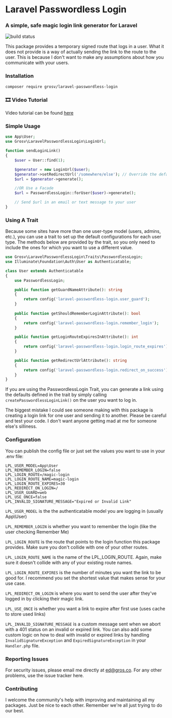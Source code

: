 # Laravel Passwordless Login
### A simple, safe magic login link generator for Laravel
![build status](https://github.com/grosv/laravel-passwordless-login/actions/workflows/test.yml/badge.svg)

This package provides a temporary signed route that logs in a user. What it does not provide is a way of actually sending the link to the route to the user. This is because I don't want to make any assumptions about how you communicate with your users.

### Installation
```shell script
composer require grosv/laravel-passwordless-login
```
### :film_strip: Video Tutorial 
Video tutorial can be found [here](https://youtu.be/EIksYsX05Tg)

### Simple Usage
```php
use App\User;
use Grosv\LaravelPasswordlessLogin\LoginUrl;

function sendLoginLink()
{
    $user = User::find(1);

    $generator = new LoginUrl($user);
    $generator->setRedirectUrl('/somewhere/else'); // Override the default url to redirect to after login
    $url = $generator->generate();

    //OR Use a Facade
    $url = PasswordlessLogin::forUser($user)->generate();

    // Send $url in an email or text message to your user
}
```
### Using A Trait

Because some sites have more than one user-type model (users, admins, etc.), you can use a trait to set up the default configurations for each user type. The methods below are provided by the trait, so you only need to include the ones for which you want to use a different value.

```php
use Grosv\LaravelPasswordlessLogin\Traits\PasswordlessLogin;
use Illuminate\Foundation\Auth\User as Authenticatable;

class User extends Authenticatable
{
    use PasswordlessLogin;

    public function getGuardNameAttribute(): string 
    {
        return config('laravel-passwordless-login.user_guard');
    }
    
    public function getShouldRememberLoginAttribute(): bool
    {
        return config('laravel-passwordless-login.remember_login');
    }

    public function getLoginRouteExpiresInAttribute(): int
    {
        return config('laravel-passwordless-login.login_route_expires');
    }

    public function getRedirectUrlAttribute(): string
    {
        return config('laravel-passwordless-login.redirect_on_success');
    }
}
```
If you are using the PasswordlessLogin Trait, you can generate a link using the defaults defined in the trait by simply calling `createPasswordlessLoginLink()` on the user you want to log in.

The biggest mistake I could see someone making with this package is creating a login link for one user and sending it to another. Please be careful and test your code. I don't want anyone getting mad at me for someone else's silliness. 

### Configuration
You can publish the config file or just set the values you want to use in your .env file:
```dotenv
LPL_USER_MODEL=App\User
LPL_REMEMBER_LOGIN=false
LPL_LOGIN_ROUTE=/magic-login
LPL_LOGIN_ROUTE_NAME=magic-login
LPL_LOGIN_ROUTE_EXPIRES=30
LPL_REDIRECT_ON_LOGIN=/
LPL_USER_GUARD=web
LPL_USE_ONCE=false
LPL_INVALID_SIGNATURE_MESSAGE="Expired or Invalid Link"
```
`LPL_USER_MODEL` is the the authenticatable model you are logging in (usually App\User)

`LPL_REMEMBER_LOGIN` is whether you want to remember the login (like the user checking Remember Me)

`LPL_LOGIN_ROUTE` is the route that points to the login function this package provides. Make sure you don't collide with one of your other routes.

`LPL_LOGIN_ROUTE_NAME` is the name of the LPL_LOGIN_ROUTE. Again, make sure it doesn't collide with any of your existing route names.

`LPL_LOGIN_ROUTE_EXPIRES` is the number of minutes you want the link to be good for. I recommend you set the shortest value that makes sense for your use case.

`LPL_REDIRECT_ON_LOGIN` is where you want to send the user after they've logged in by clicking their magic link.

`LPL_USE_ONCE` is whether you want a link to expire after first use (uses cache to store used links)

`LPL_INVALID_SIGNATURE_MESSAGE` is a custom message sent when we abort with a 401 status on an invalid or expired link. You can also add some custom logic on how to deal with invalid or expired links by handling `InvalidSignatureException` and `ExpiredSignatureException` in your `Handler.php` file. 

### Reporting Issues

For security issues, please email me directly at ed@gros.co. For any other problems, use the issue tracker here.

### Contributing

I welcome the community's help with improving and maintaining all my packages. Just be nice to each other. Remember we're all just trying to do our best.
